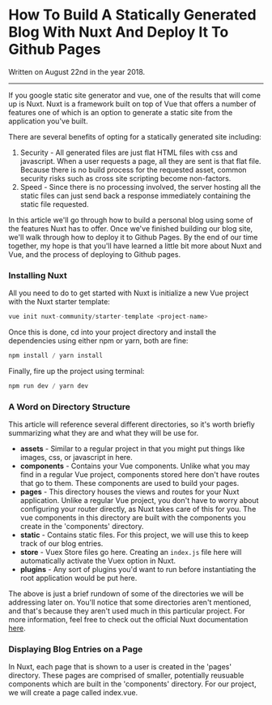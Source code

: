 # How To Build A Statically Generated Blog With Nuxt And Deploy It To Github Pages

Written on August 22nd in the year 2018.

---

If you google static site generator and vue, one of the results that will come up is Nuxt. Nuxt is a framework built on top of Vue that offers a number of features one of which is an option to generate a static site from the application you've built.

There are several benefits of opting for a statically generated site including:

1. Security - All generated files are just flat HTML files with css and javascript. When a user requests a page, all they are sent is that flat file. Because there is no build process for the requested asset, common security risks such as cross site scripting become non-factors.
2. Speed - Since there is no processing involved, the server hosting all the static files can just send back a response immediately containing the static file requested.

In this article we'll go through how to build a personal blog using some of the features Nuxt has to offer. Once we've finished building our blog site, we'll walk through how to deploy it to Github Pages. By the end of our time together, my hope is that you'll have learned a little bit more about Nuxt and Vue, and the process of deploying to Github pages.

### Installing Nuxt

All you need to do to get started with Nuxt is initialize a new Vue project with the Nuxt starter template:

```javascript
vue init nuxt-community/starter-template <project-name>
```

Once this is done, cd into your project directory and install the dependencies using either npm or yarn, both are fine:

```javascript
npm install / yarn install
```

Finally, fire up the project using terminal:

```javascript
npm run dev / yarn dev
```

### A Word on Directory Structure

This article will reference several different directories, so it's worth briefly summarizing what they are and what they will be use for.

- **assets** - Similar to a regular project in that you might put things like images, css, or javascript in here.
- **components** - Contains your Vue components. Unlike what you may find in a regular Vue project, components stored here don't have routes that go to them. These components are used to build your pages.
- **pages** - This directory houses the views and routes for your Nuxt application. Unlike a regular Vue project, you don't have to worry about configuring your router directly, as Nuxt takes care of this for you. The vue components in this directory are built with the components you create in the 'components' directory.
- **static** - Contains static files. For this project, we will use this to keep track of our blog entries.
- **store** - Vuex Store files go here. Creating an `index.js` file here will automatically activate the Vuex option in Nuxt.
- **plugins** - Any sort of plugins you'd want to run before instantiating the root application would be put here.

The above is just a brief rundown of some of the directories we will be addressing later on. You'll notice that some directories aren't mentioned, and that's because they aren't used much in this particular project. For more information, feel free to check out the official Nuxt documentation [here](https://nuxtjs.org/guide).

### Displaying Blog Entries on a Page

In Nuxt, each page that is shown to a user is created in the 'pages' directory. These pages are comprised of smaller, potentially reusuable components which are built in the 'components' directory. For our project, we will create a page called index.vue.
